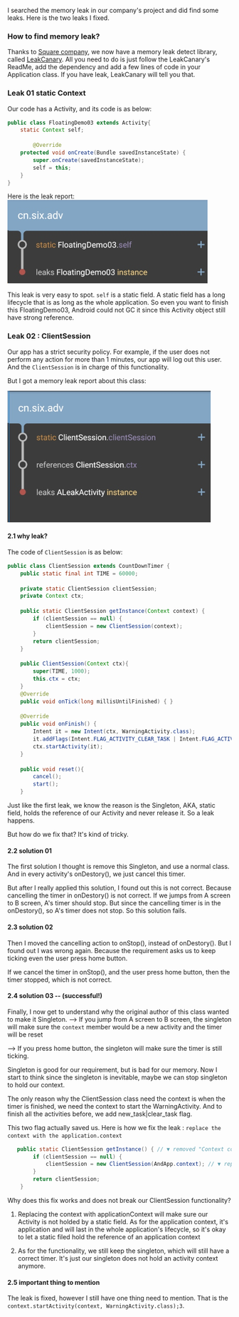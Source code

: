 I searched the memory leak in our company's project and did find some leaks. Here is the two leaks I fixed.

### How to find memory leak?
Thanks to [Square company](https://github.com/square), we now have a memory leak detect library, called [LeakCanary](https://github.com/square/leakcanary). All you need to do is just follow the LeakCanary's ReadMe, add the dependency and add a few lines of code in your Application class. If you have leak, LeakCanary will tell you that.


### Leak 01 static Context
Our code has a Activity, and its code is as below:

```java
public class FloatingDemo03 extends Activity{
    static Context self;

        @Override
    protected void onCreate(Bundle savedInstanceState) {
        super.onCreate(savedInstanceState);
        self = this;
    }
}
```

Here is the leak report:
![](./_image/2017-03-09-20-25-41.jpg)


This leak is very easy to spot. `self` is a static field. A static field has a long lifecycle that is as long as the whole application. So even you want to finish this FloatingDemo03, Android could not GC it since this Activity object still have strong reference.


### Leak 02 : ClientSession
Our app has a strict security policy. For example, if the user does not perform any action for more than 1 minutes, our app will log out this user.  And the `ClientSession` is in charge of this functionality.

But I got a memory leak report about this class:

![](./_image/2017-03-09-20-43-44.jpg)



#### 2.1 why leak?
The code of `ClientSession` is as below:

```java
public class ClientSession extends CountDownTimer {
    public static final int TIME = 60000;

    private static ClientSession clientSession;
    private Context ctx;

    public static ClientSession getInstance(Context context) {
        if (clientSession == null) {
            clientSession = new ClientSession(context);
        }
        return clientSession;
    }

    public ClientSession(Context ctx){
        super(TIME, 1000);
        this.ctx = ctx;
    }
    @Override
    public void onTick(long millisUntilFinished) { }

    @Override
    public void onFinish() { 
        Intent it = new Intent(ctx, WarningActivity.class);
        it.addFlags(Intent.FLAG_ACTIVITY_CLEAR_TASK | Intent.FLAG_ACTIVITY_NEW_TASK);
        ctx.startActivity(it);
    }

    public void reset(){
        cancel();
        start();
    }
```


Just like the first leak, we know the reason is the Singleton, AKA, static field, holds the reference of our Activity and never release it. So a leak happens. 

But how do we fix that? It's kind of tricky. 

#### 2.2 solution 01

The first solution I thought is remove this Singleton, and use a normal class. And in every activity's onDestory(), we just cancel this timer. 

But after I really applied this solution, I found out this is not correct. Because cancelling the timer in onDestory() is not correct. If we jumps from A screen to B screen, A's timer should stop. But since the cancelling timer is in the onDestory(), so A's timer does not stop. So this solution fails.


#### 2.3 solution 02
Then I moved the cancelling action to onStop(), instead of onDestory(). But I found out I was wrong again. Because the requirement asks us to keep ticking even the user press home button. 

If we cancel the timer in onStop(), and the user press home button, then the timer stopped, which is not correct.


#### 2.4 solution 03 -- (successful!)
Finally, I now get to understand why the original author of this class wanted to make it Singleton. 
--> If you jump from A screen to B screen, the singleton will make sure the `context` member would be a new activity and the timer will be reset

--> If you press home button, the singleton will make sure the timer is still ticking.

Singleton is good for our requirement, but is bad for our memory. Now I start to think since the singleton is inevitable, maybe we can stop singleton to hold our context.

The only reason why the ClientSession class need the context is when the timer is finished, we need the context to start the WarningActivity. And to finish all the activities before, we add new_task|clear_task flag.

This two flag actually saved us. Here is how we fix the leak : `replace the context with the application.context`

```java
   public static ClientSession getInstance() { // ▼ removed "Context context"
        if (clientSession == null) {
            clientSession = new ClientSession(AndApp.context); // ▼ replace the context
        }
        return clientSession;
    }
```

Why does this fix works and does not break our ClientSession functionality?
1. Replacing the context with applicationContext will make sure our Activity is not holded by a static field. As for the application context, it's application and will last in the whole application's lifecycle, so it's okay to let a static filed hold the reference of an application context

2. As for the functionality, we still keep the singleton, which will still have a correct timer. It's just our singleton does not hold an activity context anymore.


#### 2.5  important thing to mention
The leak is fixed, however I still have one thing need to mention. That is the `context.startActivity(context, WarningActivity.class);3`. 

